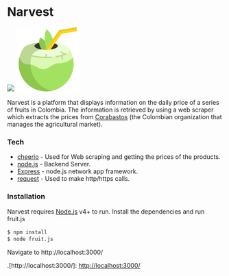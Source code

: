 # Narvest
<img src ="https://img.shields.io/badge/created-February%202018-ff69b4.svg"/>
<img src="https://github.com/Steve0929/Narvest/blob/master/public/fruits/fruit.png" width="150" height="150" />

Narvest is a platform that displays information on the daily price of a series of fruits in Colombia. The information is retrieved by using a web scraper which extracts the prices from [Corabastos] (the Colombian organization that manages the agricultural market).


### Tech

* [cheerio] - Used for Web scraping and getting the prices of the products.
* [node.js] - Backend Server.
* [Express] - node.js network app framework.
* [request] - Used to make http/https calls.
 
### Installation

Narvest requires [Node.js](https://nodejs.org/) v4+ to run.
Install the dependencies and run fruit.js

```sh
$ npm install 
$ node fruit.js
```
Navigate to http://localhost:3000/







[node.js]: <http://nodejs.org>
[Bootstrap]: <http://twitter.github.com/bootstrap/>
[jQuery]: <http://jquery.com>
[express]: <http://expressjs.com>
[cheerio]: <https://github.com/cheeriojs/cheerio>
[request]: <https://github.com/request/request>
[corabastos]: <http://www.corabastos.com.co/sitio/historicoApp2/reportes/index.php>
.[http://localhost:3000/]: <http://localhost:3000/>

